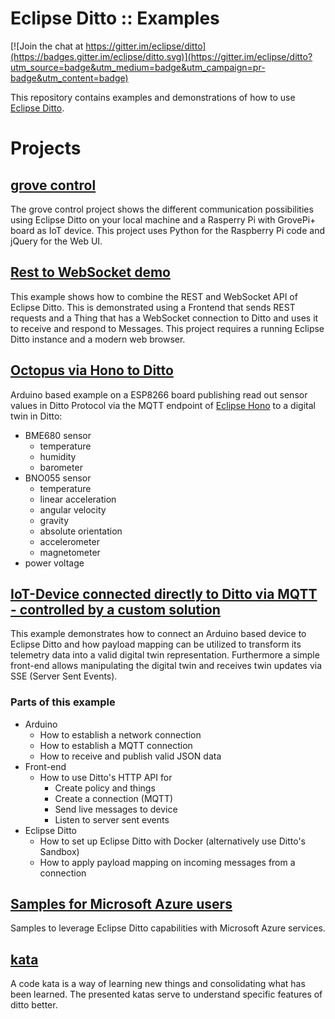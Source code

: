 # Eclipse Ditto :: Examples

[![Join the chat at https://gitter.im/eclipse/ditto](https://badges.gitter.im/eclipse/ditto.svg)](https://gitter.im/eclipse/ditto?utm_source=badge&utm_medium=badge&utm_campaign=pr-badge&utm_content=badge)

This repository contains examples and demonstrations of how to use [Eclipse Ditto](https://github.com/eclipse/ditto).

# Projects

## [grove control](grove-ctrl/)

The grove control project shows the different communication possibilities
using Eclipse Ditto on your local machine and a Rasperry Pi with GrovePi+ board
as IoT device. This project uses Python for the Raspberry Pi code and jQuery for the Web UI.

## [Rest to WebSocket demo](rest-to-websocket/)

This example shows how to combine the REST and WebSocket API of Eclipse Ditto.
This is demonstrated using a Frontend that sends REST requests and
a Thing that has a WebSocket connection to Ditto and uses it to receive
and respond to Messages. This project requires a running Eclipse Ditto
instance and a modern web browser.

## [Octopus via Hono to Ditto](octopus-via-hono/)

Arduino based example on a ESP8266 board publishing read out sensor values in Ditto Protocol via
the MQTT endpoint of [Eclipse Hono](https://www.eclipse.org/hono/) to a digital twin in Ditto:

- BME680 sensor
  - temperature
  - humidity
  - barometer
- BNO055 sensor
  - temperature
  - linear acceleration
  - angular velocity
  - gravity
  - absolute orientation
  - accelerometer
  - magnetometer
- power voltage

## [IoT-Device connected directly to Ditto via MQTT - controlled by a custom solution](mqtt-bidirectional/)

This example demonstrates how to connect an Arduino based device to Eclipse Ditto and how
payload mapping can be utilized to transform its telemetry data into a valid digital twin representation.
Furthermore a simple front-end allows manipulating the digital twin and receives twin updates
via SSE (Server Sent Events).

### Parts of this example

- Arduino
  - How to establish a network connection
  - How to establish a MQTT connection
  - How to receive and publish valid JSON data
- Front-end
  - How to use Ditto's HTTP API for
    - Create policy and things
    - Create a connection (MQTT)
    - Send live messages to device
    - Listen to server sent events
- Eclipse Ditto
  - How to set up Eclipse Ditto with Docker (alternatively use Ditto's Sandbox)
  - How to apply payload mapping on incoming messages from a connection

## [Samples for Microsoft Azure users](azure/)

Samples to leverage Eclipse Ditto capabilities with Microsoft Azure services.

## [kata](kata/)

A code kata is a way of learning new things and consolidating what has been learned. The presented katas serve to 
understand specific features of ditto better.
